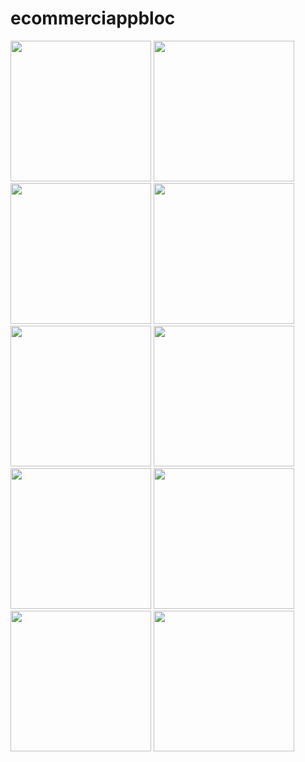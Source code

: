 # ecommerciappbloc
<img src="https://user-images.githubusercontent.com/115031668/236806064-8b2db324-bd95-4131-ad89-8da4bdff683f.png" width="225"/> <img src="https://user-images.githubusercontent.com/115031668/236807820-53de07bc-daf8-45fa-8503-1eb81f023ded.png" width="225"/> <img src="https://user-images.githubusercontent.com/115031668/236806086-8f973f7d-653b-4f10-8ac5-68e5880eb53d.png" width="225"/> <img src="https://user-images.githubusercontent.com/115031668/236807254-9f8d1b1b-d90c-4fc1-875c-c4d07d9d927f.png" width="225"/> <img src="https://user-images.githubusercontent.com/115031668/236806111-b85874c1-081e-40cf-8772-14f63e756b90.png" width="225"/> <img src="https://user-images.githubusercontent.com/115031668/236806116-b5f3f020-cbbd-4b29-8f9f-85c75058135a.png" width="225"/> <img src="https://user-images.githubusercontent.com/115031668/236806130-7abe8964-4bc5-427b-b6ff-dc8014ce6ddc.png" width="225"/> <img src="https://user-images.githubusercontent.com/115031668/236806145-b47ed241-94ff-4c56-a80f-4b7707a5fb09.png" width="225"/> <img src="https://user-images.githubusercontent.com/115031668/236806158-c6087a7b-3ce9-4db6-a674-cff0777f88bb.png" width="225"/> <img src="https://user-images.githubusercontent.com/115031668/236806164-7516a890-a00a-48bf-b382-375e5968ab65.png" width="225"/>
